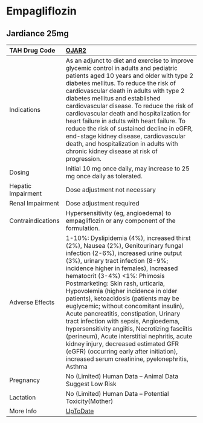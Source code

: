 # Empagliflozin

## Jardiance 25mg

| TAH Drug Code      | [OJAR2](https://www.tahsda.org.tw/drugs/hissearch.php?drug_code=OJAR2)                                                                                                                                                                                                                                                                                                                                                                                                                                                                                                                                                                                                                                                           |
|:-------------------|:---------------------------------------------------------------------------------------------------------------------------------------------------------------------------------------------------------------------------------------------------------------------------------------------------------------------------------------------------------------------------------------------------------------------------------------------------------------------------------------------------------------------------------------------------------------------------------------------------------------------------------------------------------------------------------------------------------------------------------|
| Indications        | As an adjunct to diet and exercise to improve glycemic control in adults and pediatric patients aged 10 years and older with type 2 diabetes mellitus. To reduce the risk of cardiovascular death in adults with type 2 diabetes mellitus and established cardiovascular disease. To reduce the risk of cardiovascular death and hospitalization for heart failure in adults with heart failure. To reduce the risk of sustained decline in eGFR, end-stage kidney disease, cardiovascular death, and hospitalization in adults with chronic kidney disease at risk of progression.                                                                                                                                              |
| Dosing             | Initial 10 mg once daily, may increase to 25 mg once daily as tolerated.                                                                                                                                                                                                                                                                                                                                                                                                                                                                                                                                                                                                                                                         |
| Hepatic Impairment | Dose adjustment not necessary                                                                                                                                                                                                                                                                                                                                                                                                                                                                                                                                                                                                                                                                                                    |
| Renal Impairment   | Dose adjustment required                                                                                                                                                                                                                                                                                                                                                                                                                                                                                                                                                                                                                                                                                                         |
| Contraindications  | Hypersensitivity (eg, angioedema) to empagliflozin or any component of the formulation.                                                                                                                                                                                                                                                                                                                                                                                                                                                                                                                                                                                                                                          |
| Adverse Effects    | 1-10%: Dyslipidemia (4%), increased thirst (2%), Nausea (2%), Genitourinary fungal infection (2-6%), increased urine output (3%), urinary tract infection (8-9%; incidence higher in females), Increased hematocrit (3-4%) <1%: Phimosis Postmarketing: Skin rash, urticaria, Hypovolemia (higher incidence in older patients), ketoacidosis (patients may be euglycemic; without concomitant insulin), Acute pancreatitis, constipation, Urinary tract infection with sepsis, Angioedema, hypersensitivity angiitis, Necrotizing fasciitis (perineum), Acute interstitial nephritis, acute kidney injury, decreased estimated GFR (eGFR) (occurring early after initiation), increased serum creatinine, pyelonephritis, Asthma |
| Pregnancy          | No (Limited) Human Data – Animal Data Suggest Low Risk                                                                                                                                                                                                                                                                                                                                                                                                                                                                                                                                                                                                                                                                           |
| Lactation          | No (Limited) Human Data – Potential Toxicity(Mother)                                                                                                                                                                                                                                                                                                                                                                                                                                                                                                                                                                                                                                                                             |
| More Info          | [UpToDate](https://www.uptodate.com/contents/empagliflozin-drug-information)                                                                                                                                                                                                                                                                                                                                                                                                                                                                                                                                                                                                                                                     |

